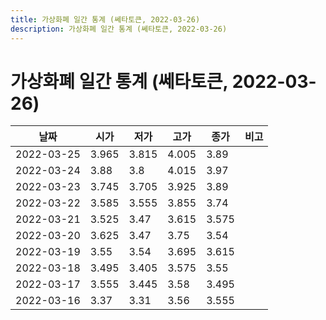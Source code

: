 ```yaml
---
title: 가상화폐 일간 통계 (쎄타토큰, 2022-03-26)
description: 가상화폐 일간 통계 (쎄타토큰, 2022-03-26)
---
```


가상화폐 일간 통계 (쎄타토큰, 2022-03-26)
===

|날짜|시가|저가|고가|종가|비고|
|--|--|--|--|--|--|
|2022-03-25|3.965|3.815|4.005|3.89|    |
|2022-03-24|3.88|3.8|4.015|3.97|    |
|2022-03-23|3.745|3.705|3.925|3.89|    |
|2022-03-22|3.585|3.555|3.855|3.74|    |
|2022-03-21|3.525|3.47|3.615|3.575|    |
|2022-03-20|3.625|3.47|3.75|3.54|    |
|2022-03-19|3.55|3.54|3.695|3.615|    |
|2022-03-18|3.495|3.405|3.575|3.55|    |
|2022-03-17|3.555|3.445|3.58|3.495|    |
|2022-03-16|3.37|3.31|3.56|3.555|    |
